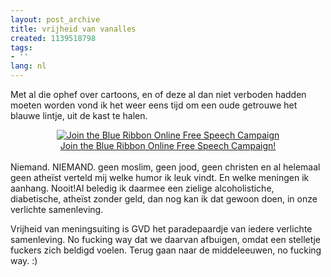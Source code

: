```yaml
---
layout: post_archive
title: vrijheid van vanalles
created: 1139518798
tags:
- ''
lang: nl
---
```

Met al die ophef over cartoons, en of deze al dan niet verboden hadden moeten worden vond ik het weer eens tijd om een oude getrouwe het blauwe lintje, uit de kast te halen.<br /><div align="CENTER">[![Join the Blue Ribbon Online Free Speech Campaign](http://www.eff.org/br/brstrip.gif)<br />Join the Blue Ribbon Online Free Speech Campaign!](http://www.eff.org/br)</div><br /><!--break-->Niemand. NIEMAND. geen moslim, geen jood, geen christen en al helemaal geen atheïst verteld mij welke humor ik leuk vindt. En welke meningen ik aanhang. Nooit!Al beledig ik daarmee een zielige alcoholistiche, diabetische, atheïst zonder geld, dan nog kan ik dat gewoon doen, in onze verlichte samenleving.

Vrijheid van meningsuiting is GVD het paradepaardje van iedere verlichte samenleving. No fucking way dat we daarvan afbuigen, omdat een stelletje fuckers zich beldigd voelen. Terug gaan naar de middeleeuwen, no fucking way. :)
